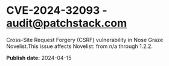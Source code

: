 # CVE-2024-32093 - audit@patchstack.com

Cross-Site Request Forgery (CSRF) vulnerability in Nose Graze Novelist.This issue affects Novelist: from n/a through 1.2.2.



**Publish date:** 2024-04-15
